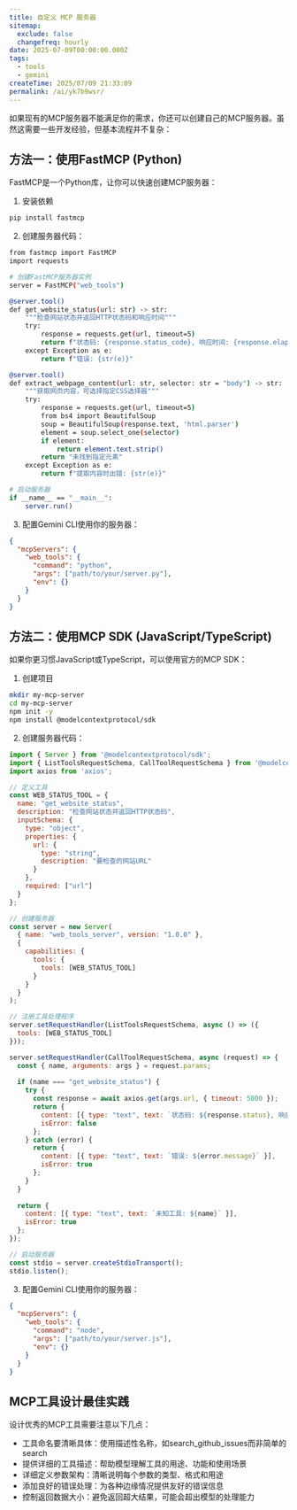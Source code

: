 ```yaml
---
title: 自定义 MCP 服务器
sitemap:
  exclude: false
  changefreq: hourly
date: 2025-07-09T00:00:00.000Z
tags:
  - tools
  - gemini
createTime: 2025/07/09 21:33:09
permalink: /ai/yk7b9wsr/
---
```



如果现有的MCP服务器不能满足你的需求，你还可以创建自己的MCP服务器。虽然这需要一些开发经验，但基本流程并不复杂：


## 方法一：使用FastMCP (Python)

FastMCP是一个Python库，让你可以快速创建MCP服务器：

1. 安装依赖

```sh
pip install fastmcp
```

2. 创建服务器代码：

```sh
from fastmcp import FastMCP
import requests

# 创建FastMCP服务器实例
server = FastMCP("web_tools")

@server.tool()
def get_website_status(url: str) -> str:
    """检查网站状态并返回HTTP状态码和响应时间"""
    try:
        response = requests.get(url, timeout=5)
        return f"状态码: {response.status_code}, 响应时间: {response.elapsed.total_seconds()}秒"
    except Exception as e:
        return f"错误: {str(e)}"

@server.tool()
def extract_webpage_content(url: str, selector: str = "body") -> str:
    """获取网页内容，可选择指定CSS选择器"""
    try:
        response = requests.get(url, timeout=5)
        from bs4 import BeautifulSoup
        soup = BeautifulSoup(response.text, 'html.parser')
        element = soup.select_one(selector)
        if element:
            return element.text.strip()
        return "未找到指定元素"
    except Exception as e:
        return f"提取内容时出错: {str(e)}"

# 启动服务器
if __name__ == "__main__":
    server.run()
```


3. 配置Gemini CLI使用你的服务器：

```json
{
  "mcpServers": {
    "web_tools": {
      "command": "python",
      "args": ["path/to/your/server.py"],
      "env": {}
    }
  }
}
```

## 方法二：使用MCP SDK (JavaScript/TypeScript)


如果你更习惯JavaScript或TypeScript，可以使用官方的MCP SDK：

1. 创建项目

```sh
mkdir my-mcp-server
cd my-mcp-server
npm init -y
npm install @modelcontextprotocol/sdk
```

2. 创建服务器代码：

```js
import { Server } from '@modelcontextprotocol/sdk';
import { ListToolsRequestSchema, CallToolRequestSchema } from '@modelcontextprotocol/sdk';
import axios from 'axios';

// 定义工具
const WEB_STATUS_TOOL = {
  name: "get_website_status",
  description: "检查网站状态并返回HTTP状态码",
  inputSchema: {
    type: "object",
    properties: {
      url: {
        type: "string",
        description: "要检查的网站URL"
      }
    },
    required: ["url"]
  }
};

// 创建服务器
const server = new Server(
  { name: "web_tools_server", version: "1.0.0" },
  {
    capabilities: {
      tools: {
        tools: [WEB_STATUS_TOOL]
      }
    }
  }
);

// 注册工具处理程序
server.setRequestHandler(ListToolsRequestSchema, async () => ({
  tools: [WEB_STATUS_TOOL]
}));

server.setRequestHandler(CallToolRequestSchema, async (request) => {
  const { name, arguments: args } = request.params;
  
  if (name === "get_website_status") {
    try {
      const response = await axios.get(args.url, { timeout: 5000 });
      return {
        content: [{ type: "text", text: `状态码: ${response.status}, 响应时间: ${response.duration}ms` }],
        isError: false
      };
    } catch (error) {
      return {
        content: [{ type: "text", text: `错误: ${error.message}` }],
        isError: true
      };
    }
  }
  
  return {
    content: [{ type: "text", text: `未知工具: ${name}` }],
    isError: true
  };
});

// 启动服务器
const stdio = server.createStdioTransport();
stdio.listen();
```

3. 配置Gemini CLI使用你的服务器：

```json
{
  "mcpServers": {
    "web_tools": {
      "command": "node",
      "args": ["path/to/your/server.js"],
      "env": {}
    }
  }
}
```


## MCP工具设计最佳实践

设计优秀的MCP工具需要注意以下几点：

- 工具命名要清晰具体：使用描述性名称，如search_github_issues而非简单的search
- 提供详细的工具描述：帮助模型理解工具的用途、功能和使用场景
- 详细定义参数架构：清晰说明每个参数的类型、格式和用途
- 添加良好的错误处理：为各种边缘情况提供友好的错误信息
- 控制返回数据大小：避免返回超大结果，可能会超出模型的处理能力


